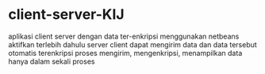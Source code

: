 # client-server-KIJ
aplikasi client server dengan data ter-enkripsi menggunakan netbeans
aktifkan terlebih dahulu server
client dapat mengirim data dan data tersebut otomatis terenkripsi
proses mengirim, mengenkripsi, menampilkan data hanya dalam sekali proses
